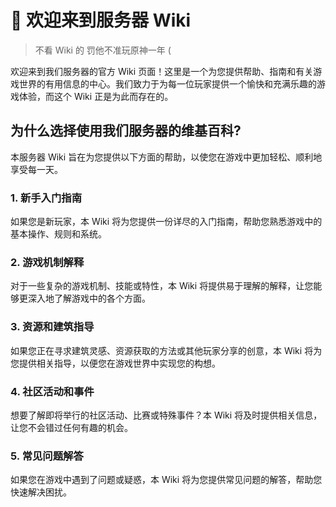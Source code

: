 # 👋 欢迎来到服务器 Wiki
> 不看 Wiki 的 罚他不准玩原神一年 (

欢迎来到我们服务器的官方 Wiki 页面！这里是一个为您提供帮助、指南和有关游戏世界的有用信息的中心。我们致力于为每一位玩家提供一个愉快和充满乐趣的游戏体验，而这个 Wiki 正是为此而存在的。

## **为什么选择使用我们服务器的维基百科\?**

本服务器 Wiki 旨在为您提供以下方面的帮助，以使您在游戏中更加轻松、顺利地享受每一天。

### **1. 新手入门指南**

如果您是新玩家，本 Wiki 将为您提供一份详尽的入门指南，帮助您熟悉游戏中的基本操作、规则和系统。

### **2. 游戏机制解释**

对于一些复杂的游戏机制、技能或特性，本 Wiki 将提供易于理解的解释，让您能够更深入地了解游戏中的各个方面。

### **3. 资源和建筑指导**

如果您正在寻求建筑灵感、资源获取的方法或其他玩家分享的创意，本 Wiki 将为您提供相关指导，以便您在游戏世界中实现您的构想。

### **4. 社区活动和事件**

想要了解即将举行的社区活动、比赛或特殊事件？本 Wiki 将及时提供相关信息，让您不会错过任何有趣的机会。

### **5. 常见问题解答**

如果您在游戏中遇到了问题或疑惑，本 Wiki 将为您提供常见问题的解答，帮助您快速解决困扰。